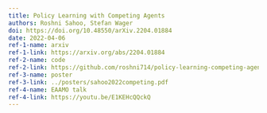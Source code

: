 ```yaml
---
title: Policy Learning with Competing Agents
authors: Roshni Sahoo, Stefan Wager
doi: https://doi.org/10.48550/arXiv.2204.01884 
date: 2022-04-06
ref-1-name: arxiv
ref-1-link: https://arxiv.org/abs/2204.01884
ref-2-name: code
ref-2-link: https://github.com/roshni714/policy-learning-competing-agents
ref-3-name: poster
ref-3-link: ../posters/sahoo2022competing.pdf
ref-4-name: EAAMO talk
ref-4-link: https://youtu.be/E1KEHcQQckQ
---
```


<!--Oral Presentation at the 2022 ACM Conference on Equity and Access in Algorithms, Mechanims, and Optimization (EAAMO).-->
